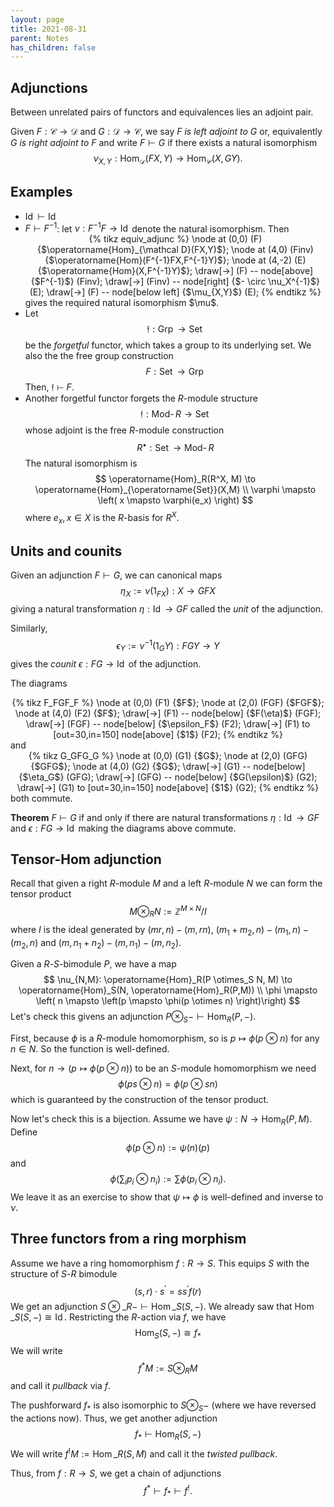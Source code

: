 ```yaml
---
layout: page
title: 2021-08-31
parent: Notes
has_children: false
---
```


## Adjunctions 

Between unrelated pairs of functors and equivalences lies an adjoint pair. 

Given $F: \mathcal C \to \mathcal D$ and $G : \mathcal D \to \mathcal C$, we say 
_$F$ is left adjoint to $G$_ or, equivalently _$G$ is right adjoint to $F$_ and write 
$F \vdash G$ if there exists a natural isomorphism 
$$
    \nu_{X,Y} : \operatorname{Hom}_{\mathcal D}(FX,Y) \to 
    \operatorname{Hom}_{\mathcal C}(X,GY).
$$

## Examples

- $\operatorname{Id} \vdash \operatorname{Id}$ 
- $F \vdash F^{-1}$: let $\nu : F^{-1}F \to \operatorname{Id}$ denote the natural isomorphism. 
    Then
    <center>
    {% tikz equiv_adjunc %}
        \node at (0,0) (F) {$\operatorname{Hom}_{\mathcal D}(FX,Y)$};
        \node at (4,0) (Finv) {$\operatorname{Hom}(F^{-1}FX,F^{-1}Y)$};
        \node at (4,-2) (E) {$\operatorname{Hom}(X,F^{-1}Y)$};
        \draw[->] (F) -- node[above] {$F^{-1}$} (Finv);
        \draw[->] (Finv) -- node[right] {$- \circ \nu_X^{-1}$} (E);
        \draw[->] (F) -- node[below left] {$\mu_{X,Y}$} (E);
    {% endtikz %}
    </center>
    gives the required natural isomorphism $\mu$. 
- Let $$\mathfrak f: \operatorname{Grp} \to \operatorname{Set}$$ be the _forgetful_ functor, which 
    takes a group to its underlying set. We also the the free group construction 
    $$
        F : \operatorname{Set} \to \operatorname{Grp}
    $$
    Then, $\mathfrak f \vdash F$. 
- Another forgetful functor forgets the $R$-module structure 
    $$
        \mathfrak f: \operatorname{Mod-}R \to \operatorname{Set}
    $$
    whose adjoint is the free $R$-module construction
    $$
        R^\bullet : \operatorname{Set} \to \operatorname{Mod-}R 
    $$
    The natural isomorphism is 
    $$
        \operatorname{Hom}_R(R^X, M) \to \operatorname{Hom}_{\operatorname{Set}}(X,M) \\
        \varphi \mapsto \left( x \mapsto \varphi(e_x) \right)
    $$
    where $e_x, x \in X$ is the $R$-basis for $R^X$. 

## Units and counits 

Given an adjunction $F \vdash G$, we can canonical maps 
$$
    \eta_X := \nu(1_{FX}) : X \to GFX 
$$
giving a natural transformation $\eta : \operatorname{Id} \to GF$ called the _unit_ of the 
adjunction. 

Similarly, 
$$
    \epsilon_Y := \nu^{-1}(1_GY) : FGY \to Y
$$
gives the _counit_ $\epsilon : FG \to \operatorname{Id}$ of the adjunction. 

The diagrams
<center>
{% tikz F_FGF_F %}
    \node at (0,0) (F1) {$F$};
    \node at (2,0) (FGF) {$FGF$};
    \node at (4,0) (F2) {$F$};
    \draw[->] (F1) -- node[below] {$F(\eta)$} (FGF);
    \draw[->] (FGF) -- node[below] {$\epsilon_F$} (F2);
    \draw[->] (F1) to [out=30,in=150] node[above] {$1$} (F2); 
{% endtikz %}
</center>
and
<center>
{% tikz G_GFG_G %}
    \node at (0,0) (G1) {$G$};
    \node at (2,0) (GFG) {$GFG$};
    \node at (4,0) (G2) {$G$};
    \draw[->] (G1) -- node[below] {$\eta_G$} (GFG);
    \draw[->] (GFG) -- node[below] {$G(\epsilon)$} (G2);
    \draw[->] (G1) to [out=30,in=150] node[above] {$1$} (G2);
{% endtikz %}
</center>
both commute. 

**Theorem** $F \vdash G$ if and only if there are natural transformations 
$\eta : \operatorname{Id} \to GF$ and $\epsilon: FG \to \operatorname{Id}$ 
making the diagrams above commute. 

## Tensor-Hom adjunction

Recall that given a right $R$-module $M$ and a left $R$-module $N$ we can form the 
tensor product 
$$
    M \otimes_R N := \mathbb{Z}^{M \times N}/I
$$
where $I$ is the ideal generated by $(mr,n)-(m,rn)$, $(m_1+m_2,n)-(m_1,n)-(m_2,n)$ and 
$(m,n_1+n_2)-(m,n_1)-(m,n_2)$. 

Given a $R$-$S$-bimodule $P$, we have a map 
$$
    \nu_{N,M}: \operatorname{Hom}_R(P \otimes_S N, M) \to \operatorname{Hom}_S(N, \operatorname{Hom}_R(P,M)) \\
    \phi \mapsto \left( n \mapsto \left(p \mapsto \phi(p \otimes n) \right)\right)
$$
Let's check this givens an adjunction $P \otimes_S - \vdash \operatorname{Hom}_R(P,-)$. 

First, because $\phi$ is a $R$-module homomorphism, so is $p \mapsto \phi(p \otimes n)$ for any $n \in N$. 
So the function is well-defined. 

Next, for $n \to (p \mapsto \phi(p \otimes n))$ to be an $S$-module homomorphism we need 
$$
    \phi(ps \otimes n) = \phi(p \otimes sn)
$$
which is guaranteed by the construction of the tensor product. 

Now let's check this is a bijection. Assume we have $\psi : N \to \operatorname{Hom}_R(P,M)$. Define 
$$
    \phi(p \otimes n) := \psi(n)(p)
$$
and 
$$
    \phi\left(\sum_i p_i \otimes n_i \right) := \sum \phi(p_i \otimes n_i).
$$
We leave it as an exercise to show that $\psi \mapsto \phi$ is well-defined and inverse to $\nu$. 

## Three functors from a ring morphism

Assume we have a ring homomorphism $f : R \to S$. This equips $S$ with the structure of $S$-$R$ bimodule 
$$
    (s,r) \cdot s^\prime = s s^\prime f(r) 
$$
We get an adjunction $S \otimes\_R - \vdash \operatorname{Hom}\_S(S,-)$. We already saw that 
$\operatorname{Hom}\_S(S,-) \cong \operatorname{Id}$. Restricting the $R$-action via $f$, we have
$$
    \operatorname{Hom}_S(S,-) \cong f_\ast 
$$
We will write 
$$
    f^\ast M := S \otimes_R M 
$$
and call it _pullback_ via $f$. 

The pushforward $f_\ast$ is also isomorphic to $S \otimes_S -$ (where we have reversed the actions now). Thus, 
we get another adjunction 
$$
    f_\ast \vdash \operatorname{Hom}_R(S,-)
$$
We will write $f^! M := \operatorname{Hom}\_R(S,M)$ and call it the _twisted pullback_. 

Thus, from $f: R \to S$, we get a chain of adjunctions
$$
    f^\ast \vdash f_\ast \vdash f^!. 
$$

